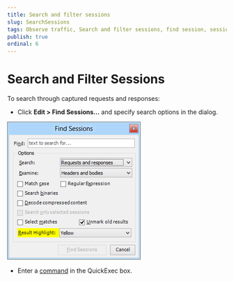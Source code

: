 ```yaml
---
title: Search and filter sessions
slug: SearchSessions
tags: Observe traffic, Search and filter sessions, find session, session list, HTTP session, https session, ftp session, requests, responses, QuickExec, FiddlerScript
publish: true
ordinal: 6
---
```


Search and Filter Sessions
==========================

To search through captured requests and responses:

+ Click **Edit > Find Sessions...** and specify search options in the dialog.

 ![Find Sessions][1]

+ Enter a [command][2] in the QuickExec box.

[1]: ../../images/SearchSessions/FindSessions.png
[2]: ../../KnowledgeBase/QuickExec
